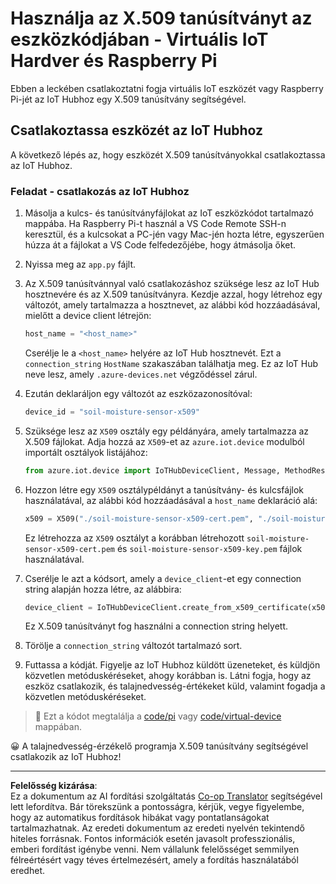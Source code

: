 <!--
CO_OP_TRANSLATOR_METADATA:
{
  "original_hash": "9aea84bcc7520222b0e1c50469d62d6a",
  "translation_date": "2025-08-27T23:06:51+00:00",
  "source_file": "2-farm/lessons/6-keep-your-plant-secure/single-board-computer-x509.md",
  "language_code": "hu"
}
-->
# Használja az X.509 tanúsítványt az eszközkódjában - Virtuális IoT Hardver és Raspberry Pi

Ebben a leckében csatlakoztatni fogja virtuális IoT eszközét vagy Raspberry Pi-jét az IoT Hubhoz egy X.509 tanúsítvány segítségével.

## Csatlakoztassa eszközét az IoT Hubhoz

A következő lépés az, hogy eszközét X.509 tanúsítványokkal csatlakoztassa az IoT Hubhoz.

### Feladat - csatlakozás az IoT Hubhoz

1. Másolja a kulcs- és tanúsítványfájlokat az IoT eszközkódot tartalmazó mappába. Ha Raspberry Pi-t használ a VS Code Remote SSH-n keresztül, és a kulcsokat a PC-jén vagy Mac-jén hozta létre, egyszerűen húzza át a fájlokat a VS Code felfedezőjébe, hogy átmásolja őket.

1. Nyissa meg az `app.py` fájlt.

1. Az X.509 tanúsítvánnyal való csatlakozáshoz szüksége lesz az IoT Hub hosztnevére és az X.509 tanúsítványra. Kezdje azzal, hogy létrehoz egy változót, amely tartalmazza a hosztnevet, az alábbi kód hozzáadásával, mielőtt a device client létrejön:

    ```python
    host_name = "<host_name>"
    ```

    Cserélje le a `<host_name>` helyére az IoT Hub hosztnevét. Ezt a `connection_string` `HostName` szakaszában találhatja meg. Ez az IoT Hub neve lesz, amely `.azure-devices.net` végződéssel zárul.

1. Ezután deklaráljon egy változót az eszközazonosítóval:

    ```python
    device_id = "soil-moisture-sensor-x509"
    ```

1. Szüksége lesz az `X509` osztály egy példányára, amely tartalmazza az X.509 fájlokat. Adja hozzá az `X509`-et az `azure.iot.device` modulból importált osztályok listájához:

    ```python
    from azure.iot.device import IoTHubDeviceClient, Message, MethodResponse, X509
    ```

1. Hozzon létre egy `X509` osztálypéldányt a tanúsítvány- és kulcsfájlok használatával, az alábbi kód hozzáadásával a `host_name` deklaráció alá:

    ```python
    x509 = X509("./soil-moisture-sensor-x509-cert.pem", "./soil-moisture-sensor-x509-key.pem")
    ```

    Ez létrehozza az `X509` osztályt a korábban létrehozott `soil-moisture-sensor-x509-cert.pem` és `soil-moisture-sensor-x509-key.pem` fájlok használatával.

1. Cserélje le azt a kódsort, amely a `device_client`-et egy connection string alapján hozza létre, az alábbira:

    ```python
    device_client = IoTHubDeviceClient.create_from_x509_certificate(x509, host_name, device_id)
    ```

    Ez X.509 tanúsítványt fog használni a connection string helyett.

1. Törölje a `connection_string` változót tartalmazó sort.

1. Futtassa a kódját. Figyelje az IoT Hubhoz küldött üzeneteket, és küldjön közvetlen metóduskéréseket, ahogy korábban is. Látni fogja, hogy az eszköz csatlakozik, és talajnedvesség-értékeket küld, valamint fogadja a közvetlen metóduskéréseket.

> 💁 Ezt a kódot megtalálja a [code/pi](../../../../../2-farm/lessons/6-keep-your-plant-secure/code/pi) vagy [code/virtual-device](../../../../../2-farm/lessons/6-keep-your-plant-secure/code/virtual-device) mappában.

😀 A talajnedvesség-érzékelő programja X.509 tanúsítvány segítségével csatlakozik az IoT Hubhoz!

---

**Felelősség kizárása**:  
Ez a dokumentum az AI fordítási szolgáltatás [Co-op Translator](https://github.com/Azure/co-op-translator) segítségével lett lefordítva. Bár törekszünk a pontosságra, kérjük, vegye figyelembe, hogy az automatikus fordítások hibákat vagy pontatlanságokat tartalmazhatnak. Az eredeti dokumentum az eredeti nyelvén tekintendő hiteles forrásnak. Fontos információk esetén javasolt professzionális, emberi fordítást igénybe venni. Nem vállalunk felelősséget semmilyen félreértésért vagy téves értelmezésért, amely a fordítás használatából eredhet.